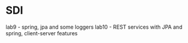 # SDI
lab9 - spring, jpa and some loggers
lab10 - REST services with JPA and spring, client-server features
